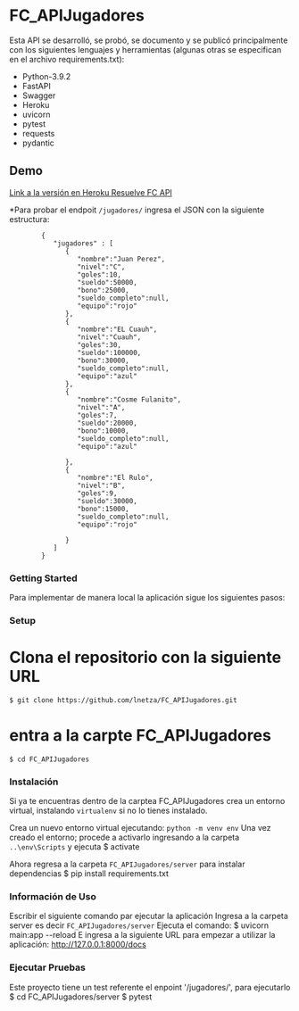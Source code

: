 # FC_APIJugadores

Esta API se desarrolló, se probó, se documento y se publicó principalmente con los siguientes lenguajes y herramientas (algunas otras se especifican en el archivo requirements.txt):

- Python-3.9.2
- FastAPI
- Swagger
- Heroku
- uvicorn
- pytest
- requests
- pydantic

## Demo
[Link a la versión en Heroku Resuelve FC API](https://fcresuelve.herokuapp.com/docs)

*Para probar el endpoit `/jugadores/` ingresa el JSON con la siguiente estructura:

            {
               "jugadores" : [  
                  {  
                     "nombre":"Juan Perez",
                     "nivel":"C",
                     "goles":10,
                     "sueldo":50000,
                     "bono":25000,
                     "sueldo_completo":null,
                     "equipo":"rojo"
                  },
                  {  
                     "nombre":"EL Cuauh",
                     "nivel":"Cuauh",
                     "goles":30,
                     "sueldo":100000,
                     "bono":30000,
                     "sueldo_completo":null,
                     "equipo":"azul"
                  },
                  {  
                     "nombre":"Cosme Fulanito",
                     "nivel":"A",
                     "goles":7,
                     "sueldo":20000,
                     "bono":10000,
                     "sueldo_completo":null,
                     "equipo":"azul"

                  },
                  {  
                     "nombre":"El Rulo",
                     "nivel":"B",
                     "goles":9,
                     "sueldo":30000,
                     "bono":15000,
                     "sueldo_completo":null,
                     "equipo":"rojo"

                  }
               ]
            }

### Getting Started
Para implementar de manera local la aplicación sigue los siguientes pasos:

### Setup

  # Clona el repositorio con la siguiente URL
    $ git clone https://github.com/lnetza/FC_APIJugadores.git
  
  # entra a la carpte FC_APIJugadores
    $ cd FC_APIJugadores
            
### Instalación

Si ya te encuentras dentro de la carptea FC_APIJugadores crea un entorno virtual,
instalando `virtualenv` si no lo tienes instalado.

Crea un nuevo entorno virtual ejecutando: `python -m venv env`
Una vez creado el entorno; procede a activarlo ingresando a la carpeta `..\env\Scripts` y ejecuta 
   $ activate

Ahora regresa a la carpeta `FC_APIJugadores/server` para instalar dependencias
  $ pip install requirements.txt

### Información de Uso

Escribir el siguiente comando par ejecutar la aplicación
Ingresa a la carpeta server es decir `FC_APIJugadores/server`
Ejecuta el comando: $ uvicorn main:app --reload
E ingresa a la siguiente URL para empezar a utilizar la aplicación: http://127.0.0.1:8000/docs


### Ejecutar Pruebas

Este proyecto tiene un test referente el enpoint '/jugadores/', para ejecutarlo
$ cd FC_APIJugadores/server
$ pytest


